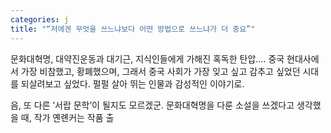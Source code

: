 ```yaml
---
categories: j
title: "“저에겐 무엇을 쓰느냐보다 어떤 방법으로 쓰느냐가 더 중요”"
---
```

  문화대혁명, 대약진운동과 대기근, 지식인들에게 가해진 혹독한 탄압…. 중국 현대사에서 가장 비참했고, 황폐했으며, 그래서 중국 사회가 가장 잊고 싶고 감추고 싶었던 시대를 되살려보고 싶었다. 펄펄 살아 뛰는 인물과 감성적인 이야기로.
 
 음, 또 다른 ‘서랍 문학’이 될지도 모르겠군. 문화대혁명을 다룬 소설을 쓰겠다고 생각했을 때, 작가 옌롄커는 작품 출